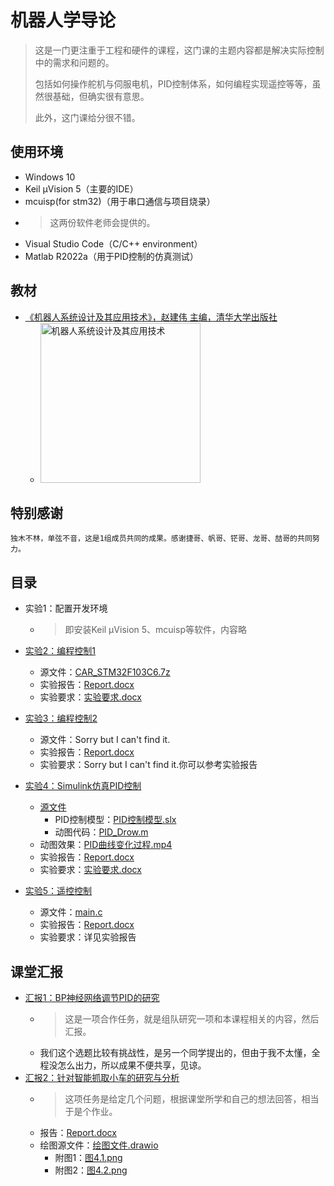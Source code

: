 # 机器人学导论

> 这是一门更注重于工程和硬件的课程，这门课的主题内容都是解决实际控制中的需求和问题的。
>
> 包括如何操作舵机与伺服电机，PID控制体系，如何编程实现遥控等等，虽然很基础，但确实很有意思。
>
> 此外，这门课给分很不错。

## 使用环境

* Windows 10
* Keil µVision 5（主要的IDE）
* mcuisp(for stm32)（用于串口通信与项目烧录）
* > 这两份软件老师会提供的。
* Visual Studio Code（C/C++ environment）
* Matlab R2022a（用于PID控制的仿真测试）

## 教材

* [《机器人系统设计及其应用技术》，赵建伟 主编，清华大学出版社](https://book.douban.com/subject/27190685/)
  * <img alt="机器人系统设计及其应用技术" width=256 src="https://bkimg.cdn.bcebos.com/pic/b219ebc4b74543a98226771833479d82b9014b90be9d?x-bce-process=image/resize,m_lfit,w_536,limit_1">

## 特别感谢

    独木不林，单弦不音，这是1组成员共同的成果。感谢捷哥、帆哥、铓哥、龙哥、喆哥的共同努力。

## 目录

* 实验1：配置开发环境
  * > 即安装Keil µVision 5、mcuisp等软件，内容略

* [实验2：编程控制1](./Experiments/Exp2：编程控制1)
  * 源文件：[CAR_STM32F103C6.7z](./Experiments/Exp2：编程控制1/CAR_STM32F103C6.7z)
  * 实验报告：[Report.docx](./Experiments/Exp2：编程控制1/Report.docx)
  * 实验要求：[实验要求.docx](./Experiments/Exp2：编程控制1/实验要求.docx)

* [实验3：编程控制2](./Experiments/Exp3：编程控制2)
  * 源文件：Sorry but I can't find it.
  * 实验报告：[Report.docx](./Experiments/Exp3：编程控制2/Report.docx)
  * 实验要求：Sorry but I can't find it.你可以参考实验报告

* [实验4：Simulink仿真PID控制](./Experiments/Exp4：Simulink仿真PID控制)
  * [源文件](./Experiments/Exp4：Simulink仿真PID控制/Code)
    * PID控制模型：[PID控制模型.slx](./Experiments/Exp4：Simulink仿真PID控制/Code/PID控制模型.slx)
    * 动图代码：[PID_Drow.m](./Experiments/Exp4：Simulink仿真PID控制/Code/PID_Drow.m)
  * 动图效果：[PID曲线变化过程.mp4](。/Experiments/Exp4：Simulink仿真PID控制/PID曲线变化过程.mp4)
  * 实验报告：[Report.docx](./Experiments/Exp4：Simulink仿真PID控制/Report.docx)
  * 实验要求：[实验要求.docx](./Experiments/Exp4：Simulink仿真PID控制/实验要求.docx)
* [实验5：遥控控制](./Experiments/Exp5：遥控控制)
  * 源文件：[main.c](./Experiments/Exp5：遥控控制/Code/main.c)
  * 实验报告：[Report.docx](./Experiments/Exp5：遥控控制/Report.docx)
  * 实验要求：详见实验报告

## 课堂汇报

* [汇报1：BP神经网络调节PID的研究](./Experiments/Report1：BP神经网络调节PID的研究)
  * > 这是一项合作任务，就是组队研究一项和本课程相关的内容，然后汇报。
  * 我们这个选题比较有挑战性，是另一个同学提出的，但由于我不太懂，全程没怎么出力，所以成果不便共享，见谅。
* [汇报2：针对智能抓取小车的研究与分析](./Experiments/Report2：针对智能抓取小车的研究与分析)
  * > 这项任务是给定几个问题，根据课堂所学和自己的想法回答，相当于是个作业。
  * 报告：[Report.docx](./Experiments/Report2：针对智能抓取小车的研究与分析/Report.docx)
  * 绘图源文件：[绘图文件.drawio](./Experiments/Report2：针对智能抓取小车的研究与分析/绘图文件.drawio)
    * 附图1：[图4.1.png](./Experiments/Report2：针对智能抓取小车的研究与分析/图4.1.png)
    * 附图2：[图4.2.png](./Experiments/Report2：针对智能抓取小车的研究与分析/图4.2.png)
